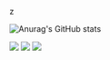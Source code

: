 z<div> 
  
  ![Anurag's GitHub stats](https://github-readme-stats.vercel.app/api?username=docafavarato&theme=tokyonight&include_all_commits=false)
  
  <img src="https://github-readme-streak-stats.herokuapp.com/?user=docafavarato&theme=dark"/>
  <a href="mailto:docafavarato@gmail.com" target="_blank"><img src="https://img.shields.io/badge/Gmail-D14836?style=for-the-badge&logo=gmail&logoColor=white"></img></a>
  <a href="https://www.linkedin.com/in/jo%C3%A3o-pedro-favarato-71z00b204/" target="_blank"><img src="https://img.shields.io/badge/-LinkedIn-%230077B5?style=for-the-badge&logo=linkedin&logoColor=white" target="_blank"></a> 
</div>
